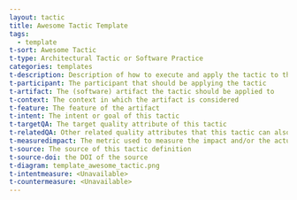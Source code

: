 ```yaml
---
layout: tactic
title: Awesome Tactic Template
tags:
  - template
t-sort: Awesome Tactic
t-type: Architectural Tactic or Software Practice
categories: templates
t-description: Description of how to execute and apply the tactic to the related artifact
t-participant: The participant that should be applying the tactic
t-artifact: The (software) artifact the tactic should be applied to
t-context: The context in which the artifact is considered
t-feature: The feature of the artifact
t-intent: The intent or goal of this tactic
t-targetQA: The target quality attribute of this tactic
t-relatedQA: Other related quality attributes that this tactic can also effect
t-measuredimpact: The metric used to measure the impact and/or the actual measured impact on the artifact after applying the tactic
t-source: The source of this tactic definition
t-source-doi: the DOI of the source
t-diagram: template_awesome_tactic.png
t-intentmeasure: <Unavailable>
t-countermeasure: <Unavailable>
---
```

